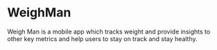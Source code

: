 # WeighMan
Weigh Man is a mobile app which tracks weight and provide insights to other key metrics and help users to stay on track and stay healthy.
